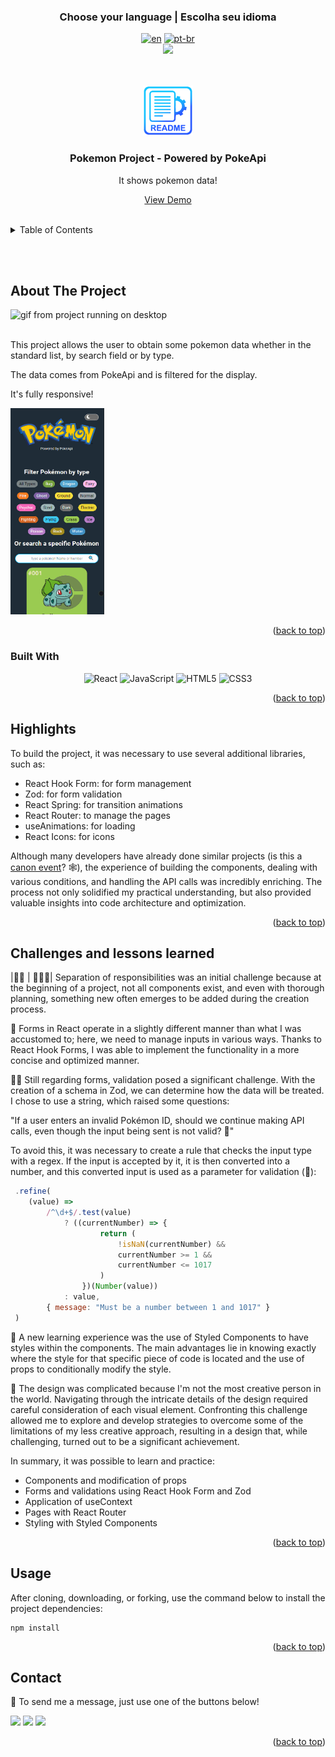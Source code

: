 ### <div align="center">Choose your language | Escolha seu idioma </div>

<div align="center">

[![en](https://img.shields.io/badge/lang-en-red.svg)](https://github.com/edilan-ribeiro/pokemon-project/blob/main/README.en.md)
[![pt-br](https://img.shields.io/badge/lang-pt--br-green.svg)](https://github.com/edilan-ribeiro/pokemon-project/blob/main/README.md) <br>
<img src="https://user-images.githubusercontent.com/73097560/115834477-dbab4500-a447-11eb-908a-139a6edaec5c.gif">

</div>
<br>
<a name="readme-top"></a>


<br />
<div align="center">
 <a href="https://github.com/github_username/pokemon-project">
    <img src="./public/images/readme/logo.png" alt="Logo" width="80" height="80">
  </a>

<h3 align="center">Pokemon Project - Powered by PokeApi</h3>

  <p align="center">
    It shows pokemon data!
  </p>
  
  <a href="https://pokemon-project-coral.vercel.app/">View Demo</a>
</div>

<br>

<details>
  <summary>Table of Contents</summary>
  <ol>
    <li>
      <a href="#about-the-project">About The Project</a>
      <ul>
        <li><a href="#built-with">Built With</a></li>
        <li><a href="#highlights">highlights</a></li>
        <li><a href="#challenges-and-lessons-learned">Challenges and lessons learned</a></li>
      </ul>
    </li>
    <li><a href="#usage">Usage</a></li>
    <li><a href="#contact">Contact</a></li>
  </ol>
</details>

<br><br>

## About The Project

 <img src="./public/images/readme/desktop.gif" alt="gif from project running on desktop" width="300" height="250">

<br>This project allows the user to obtain some pokemon data whether in the standard list, by search field or by type.

The data comes from PokeApi and is filtered for the display.

It's fully responsive!

<img src="./public/images/readme/mobile.gif" alt="gif from project running on mobile" width="150" height="330">


<p align="right">(<a href="#readme-top">back to top</a>)</p>



### Built With

<div align="center">

![React](https://img.shields.io/badge/react-%2320232a.svg?style=for-the-badge&logo=react&logoColor=%2361DAFB)
![JavaScript](https://img.shields.io/badge/javascript-%2320232a.svg?style=for-the-badge&logo=javascript)
![HTML5](https://img.shields.io/badge/HTML5%20-%23E34F26.svg?style=for-the-badge&logo=html5&logoColor=white)
![CSS3](https://img.shields.io/badge/CSS%20-%231572B6.svg?style=for-the-badge&logo=css3&logoColor=white)

</div>


<p align="right">(<a href="#readme-top">back to top</a>)</p>


## Highlights

To build the project, it was necessary to use several additional libraries, such as:

- React Hook Form: for form management
- Zod: for form validation
- React Spring: for transition animations
- React Router: to manage the pages
- useAnimations: for loading
- React Icons: for icons

Although many developers have already done similar projects (is this a <a href="https://media.tenor.com/GESYbde0oaYAAAAd/canon-event-lochan-bwefi.gif">canon event</a>? 🕸), the experience of building the components, dealing with various conditions, and handling the API calls was incredibly enriching. The process not only solidified my practical understanding, but also provided valuable insights into code architecture and optimization.

<p align="right">(<a href="#readme-top">back to top</a>)</p>

## Challenges and lessons learned

|💂🏼 | 👮🏼‍♀️| Separation of responsibilities was an initial challenge because at the beginning of a project, not all components exist, and even with thorough planning, something new often emerges to be added during the creation process.

📜 Forms in React operate in a slightly different manner than what I was accustomed to; here, we need to manage inputs in various ways. Thanks to React Hook Forms, I was able to implement the functionality in a more concise and optimized manner.

🕵️‍♂️ Still regarding forms, validation posed a significant challenge. With the creation of a schema in Zod, we can determine how the data will be treated. I chose to use a string, which raised some questions:

"If a user enters an invalid Pokémon ID, should we continue making API calls, even though the input being sent is not valid? 🤔"

To avoid this, it was necessary to create a rule that checks the input type with a regex. If the input is accepted by it, it is then converted into a number, and this converted input is used as a parameter for validation (🤯):
```javascript
 .refine(
	(value) =>
		/^\d+$/.test(value)
			? ((currentNumber) => {
					return (
						!isNaN(currentNumber) &&
						currentNumber >= 1 &&
						currentNumber <= 1017
					)
				})(Number(value))
			: value,
		{ message: "Must be a number between 1 and 1017" }
 )
```


💅 A new learning experience was the use of Styled Components to have styles within the components. The main advantages lie in knowing exactly where the style for that specific piece of code is located and the use of props to conditionally modify the style.

🎨 The design was complicated because I'm not the most creative person in the world. Navigating through the intricate details of the design required careful consideration of each visual element. Confronting this challenge allowed me to explore and develop strategies to overcome some of the limitations of my less creative approach, resulting in a design that, while challenging, turned out to be a significant achievement.

In summary, it was possible to learn and practice:
- Components and modification of props
- Forms and validations using React Hook Form and Zod
- Application of useContext
- Pages with React Router
- Styling with Styled Components

<p align="right">(<a href="#readme-top">back to top</a>)</p>

## Usage

After cloning, downloading, or forking, use the command below to install the project dependencies:
```shell
npm install
```


<p align="right">(<a href="#readme-top">back to top</a>)</p>

## Contact

💌 To send me a message, just use one of the buttons below!<br>

  <a href = "mailto:edilanbusiness@gmail.com" target="_blank"><img src="https://img.shields.io/badge/-gmail-333333?style=flat&logo=gmail&logoColor=EA4335" height="25"></a>
  <a href="https://www.linkedin.com/in/edilan-ribeiro-santos" target="_blank"><img src="https://img.shields.io/badge/-linkedin-333333?style=flat&logo=linkedin&logoColor=0A66C2" height="25"></a> 
  <a href="https://whatsa.me/5561983769634/?t=Hello,%20I%20came%20from%20your%20GitHub!" target="_blank">
  <img src="https://img.shields.io/badge/-whatsapp-333333?style=flat&logo=whatsapp&logoColor=25D366" height="25"></a>



<p align="right">(<a href="#readme-top">back to top</a>)</p>